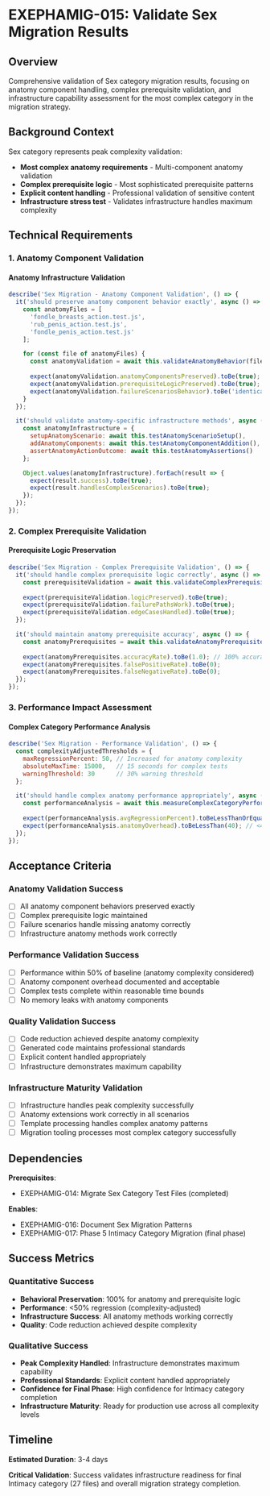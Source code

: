 # EXEPHAMIG-015: Validate Sex Migration Results

## Overview

Comprehensive validation of Sex category migration results, focusing on anatomy component handling, complex prerequisite validation, and infrastructure capability assessment for the most complex category in the migration strategy.

## Background Context

Sex category represents peak complexity validation:
- **Most complex anatomy requirements** - Multi-component anatomy validation
- **Complex prerequisite logic** - Most sophisticated prerequisite patterns
- **Explicit content handling** - Professional validation of sensitive content
- **Infrastructure stress test** - Validates infrastructure handles maximum complexity

## Technical Requirements

### 1. Anatomy Component Validation

#### Anatomy Infrastructure Validation
```javascript
describe('Sex Migration - Anatomy Component Validation', () => {
  it('should preserve anatomy component behavior exactly', async () => {
    const anatomyFiles = [
      'fondle_breasts_action.test.js',
      'rub_penis_action.test.js', 
      'fondle_penis_action.test.js'
    ];

    for (const file of anatomyFiles) {
      const anatomyValidation = await this.validateAnatomyBehavior(file);
      
      expect(anatomyValidation.anatomyComponentsPreserved).toBe(true);
      expect(anatomyValidation.prerequisiteLogicPreserved).toBe(true);
      expect(anatomyValidation.failureScenariosBehavior).toBe('identical');
    }
  });

  it('should validate anatomy-specific infrastructure methods', async () => {
    const anatomyInfrastructure = {
      setupAnatomyScenario: await this.testAnatomyScenarioSetup(),
      addAnatomyComponents: await this.testAnatomyComponentAddition(),
      assertAnatomyActionOutcome: await this.testAnatomyAssertions()
    };

    Object.values(anatomyInfrastructure).forEach(result => {
      expect(result.success).toBe(true);
      expect(result.handlesComplexScenarios).toBe(true);
    });
  });
});
```

### 2. Complex Prerequisite Validation

#### Prerequisite Logic Preservation
```javascript
describe('Sex Migration - Complex Prerequisite Validation', () => {
  it('should handle complex prerequisite logic correctly', async () => {
    const prerequisiteValidation = await this.validateComplexPrerequisites();
    
    expect(prerequisiteValidation.logicPreserved).toBe(true);
    expect(prerequisiteValidation.failurePathsWork).toBe(true);
    expect(prerequisiteValidation.edgeCasesHandled).toBe(true);
  });

  it('should maintain anatomy prerequisite accuracy', async () => {
    const anatomyPrerequisites = await this.validateAnatomyPrerequisites();
    
    expect(anatomyPrerequisites.accuracyRate).toBe(1.0); // 100% accuracy
    expect(anatomyPrerequisites.falsePositiveRate).toBe(0);
    expect(anatomyPrerequisites.falseNegativeRate).toBe(0);
  });
});
```

### 3. Performance Impact Assessment

#### Complex Category Performance Analysis
```javascript
describe('Sex Migration - Performance Validation', () => {
  const complexityAdjustedThresholds = {
    maxRegressionPercent: 50, // Increased for anatomy complexity
    absoluteMaxTime: 15000,   // 15 seconds for complex tests
    warningThreshold: 30      // 30% warning threshold
  };

  it('should handle complex anatomy performance appropriately', async () => {
    const performanceAnalysis = await this.measureComplexCategoryPerformance();
    
    expect(performanceAnalysis.avgRegressionPercent).toBeLessThanOrEqual(complexityAdjustedThresholds.maxRegressionPercent);
    expect(performanceAnalysis.anatomyOverhead).toBeLessThan(40); // <40% anatomy overhead
  });
});
```

## Acceptance Criteria

### Anatomy Validation Success
- [ ] All anatomy component behaviors preserved exactly
- [ ] Complex prerequisite logic maintained
- [ ] Failure scenarios handle missing anatomy correctly
- [ ] Infrastructure anatomy methods work correctly

### Performance Validation Success  
- [ ] Performance within 50% of baseline (anatomy complexity considered)
- [ ] Anatomy component overhead documented and acceptable
- [ ] Complex tests complete within reasonable time bounds
- [ ] No memory leaks with anatomy components

### Quality Validation Success
- [ ] Code reduction achieved despite anatomy complexity
- [ ] Generated code maintains professional standards
- [ ] Explicit content handled appropriately
- [ ] Infrastructure demonstrates maximum capability

### Infrastructure Maturity Validation
- [ ] Infrastructure handles peak complexity successfully
- [ ] Anatomy extensions work correctly in all scenarios
- [ ] Template processing handles complex anatomy patterns
- [ ] Migration tooling processes most complex category successfully

## Dependencies

**Prerequisites**:
- EXEPHAMIG-014: Migrate Sex Category Test Files (completed)

**Enables**:
- EXEPHAMIG-016: Document Sex Migration Patterns
- EXEPHAMIG-017: Phase 5 Intimacy Category Migration (final phase)

## Success Metrics

### Quantitative Success
- **Behavioral Preservation**: 100% for anatomy and prerequisite logic
- **Performance**: <50% regression (complexity-adjusted)
- **Infrastructure Success**: All anatomy methods working correctly
- **Quality**: Code reduction achieved despite complexity

### Qualitative Success
- **Peak Complexity Handled**: Infrastructure demonstrates maximum capability
- **Professional Standards**: Explicit content handled appropriately
- **Confidence for Final Phase**: High confidence for Intimacy category completion
- **Infrastructure Maturity**: Ready for production use across all complexity levels

## Timeline

**Estimated Duration**: 3-4 days

**Critical Validation**: Success validates infrastructure readiness for final Intimacy category (27 files) and overall migration strategy completion.